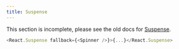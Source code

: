 ```yaml
---
title: Suspense
---
```


<Wip>

This section is incomplete, please see the old docs for [Suspense](https://reactjs.org/docs/react-api.html#reactsuspense).

</Wip>


<Intro>

```js
<React.Suspense fallback={<Spinner />}>{...}</React.Suspense>
```

</Intro>

<InlineToc />
